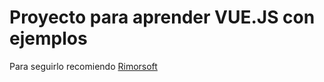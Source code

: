 # Proyecto para aprender VUE.JS con ejemplos


Para seguirlo recomiendo [Rimorsoft](https://www.youtube.com/channel/UCRByhHailXC3HqWL2QrYw7w)
